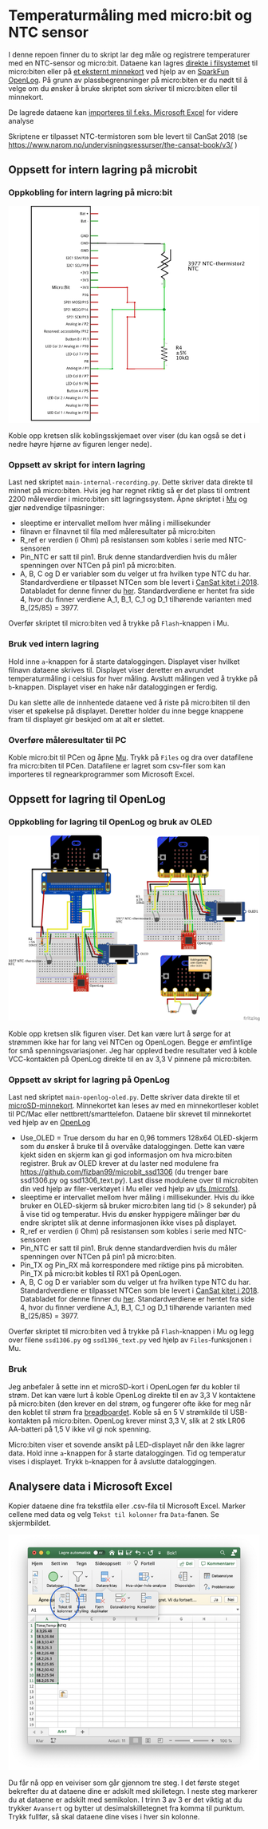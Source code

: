 # Temperaturmåling med micro:bit og NTC sensor

I denne repoen finner du to skript lar deg måle og registrere temperaturer med en NTC-sensor og micro:bit. Dataene kan lagres [direkte i filsystemet](#oppsett-for-intern-lagring-på-microbit) til micro:biten eller på [et eksternt minnekort](#oppsett-for-lagring-til-openlog) ved hjelp av en [SparkFun OpenLog](https://learn.sparkfun.com/tutorials/openlog-hookup-guide). På grunn av plassbegrensninger på micro:biten er du nødt til å velge om du ønsker å bruke skriptet som skriver til micro:biten eller til minnekort.

De lagrede dataene kan [importeres til f.eks. Microsoft Excel](#analysere-data-i-microsoft-excel) for videre analyse

Skriptene er tilpasset NTC-termistoren som ble levert til CanSat 2018 (se <https://www.narom.no/undervisningsressurser/the-cansat-book/v3/> )

## Oppsett for intern lagring på microbit

### Oppkobling for intern lagring på micro:bit

![Fritzing schematic](img/microbit-ntc-schem.png)

Koble opp kretsen slik koblingsskjemaet over viser (du kan også se det i nedre høyre hjørne av figuren lenger nede).

### Oppsett av skript for intern lagring

Last ned skriptet `main-internal-recording.py`. Dette skriver data direkte til minnet på micro:biten. Hvis jeg har regnet riktig så er det plass til omtrent 2200 måleverdier i micro:biten sitt lagringssystem. Åpne skriptet i [Mu](https://codewith.mu/en/) og gjør nødvendige tilpasninger:

- sleeptime er intervallet mellom hver måling i millisekunder
- filnavn er filnavnet til fila med måleresultater på micro:biten
- R_ref er verdien (i Ohm) på resistansen som kobles i serie med NTC-sensoren
- Pin_NTC er satt til pin1. Bruk denne standardverdien hvis du måler spenningen over NTCen på pin1 på micro:biten.
- A, B, C og D er variabler som du velger ut fra hvilken type NTC du har. Standardverdiene er tilpasset NTCen som ble levert i [CanSat kitet i 2018](https://www.narom.no/undervisningsressurser/the-cansat-book/v3/). Databladet for denne finner du [her](https://www.vishay.com/docs/29049/ntcle100.pdf). Standardverdiene er hentet fra side 4, hvor du finner verdiene A_1, B_1, C_1 og D_1 tilhørende varianten med B_(25/85) = 3977.

Overfør skriptet til micro:biten ved å trykke på `Flash`-knappen i Mu. 

### Bruk ved intern lagring

Hold inne `a`-knappen for å starte dataloggingen. Displayet viser hvilket filnavn dataene skrives til. Displayet viser deretter en avrundet temperaturmåling i celsius for hver måling. Avslutt målingen ved å trykke på `b`-knappen. Displayet viser en hake når dataloggingen er ferdig.

Du kan slette alle de innhentede dataene ved å riste på micro:biten til den viser et spøkelse på displayet. Deretter holder du inne begge knappene fram til displayet gir beskjed om at alt er slettet.

### Overføre måleresultater til PC

Koble micro:bit til PCen og åpne [Mu](https://codewith.mu/en/). Trykk på `Files` og dra over datafilene fra micro:biten til PCen. Datafilene er lagret som csv-filer som kan importeres til regnearkprogrammer som Microsoft Excel.

## Oppsett for lagring til OpenLog

### Oppkobling for lagring til OpenLog og bruk av OLED

![Fritzing breadboard circuit diagram](img/microbit-ntc-fritzing.png)

Koble opp kretsen slik figuren viser. Det kan være lurt å sørge for at strømmen ikke har for lang vei NTCen og OpenLogen. Begge er ømfintlige for små spenningsvariasjoner. Jeg har opplevd bedre resultater ved å koble VCC-kontakten på OpenLog direkte til en av 3,3 V pinnene på micro:biten. 

### Oppsett av skript for lagring på OpenLog

Last ned skriptet `main-openlog-oled.py`. Dette skriver data direkte til et [microSD-minnekort](https://no.wikipedia.org/wiki/MicroSD). Minnekortet kan leses av med en minnekortleser koblet til PC/Mac eller nettbrett/smarttelefon. Dataene blir skrevet til minnekortet ved hjelp av en [OpenLog](https://learn.sparkfun.com/tutorials/openlog-hookup-guide)

- Use_OLED = True dersom du har en 0,96 tommers 128x64 OLED-skjerm som du ønsker å bruke til å overvåke dataloggingen. Dette kan være kjekt siden en skjerm kan gi god informasjon om hva micro:biten registrer.  Bruk av OLED krever at du laster ned modulene fra https://github.com/fizban99/microbit_ssd1306 (du trenger bare ssd1306.py og ssd1306_text.py). Last disse modulene over til microbiten din ved hjelp av filer-verktøyet i Mu eller ved hjelp av [ufs (microfs)](https://microfs.readthedocs.io/en/latest/).
- sleeptime er intervallet mellom hver måling i millisekunder. Hvis du ikke bruker en OLED-skjerm så bruker micro:biten lang tid (> 8 sekunder) på å vise tid og temperatur. Hvis du ønsker hyppigere målinger bør du endre skriptet slik at denne informasjonen ikke vises på displayet.
- R_ref er verdien (i Ohm) på resistansen som kobles i serie med NTC-sensoren
- Pin_NTC er satt til pin1. Bruk denne standardverdien hvis du måler spenningen over NTCen på pin1 på micro:biten.
- Pin_TX og Pin_RX må korrespondere med riktige pins på microbiten. Pin_TX på micro:bit kobles til RX1 på OpenLogen.
- A, B, C og D er variabler som du velger ut fra hvilken type NTC du har. Standardverdiene er tilpasset NTCen som ble levert i [CanSat kitet i 2018](https://www.narom.no/undervisningsressurser/the-cansat-book/v3/). Databladet for denne finner du [her](https://www.vishay.com/docs/29049/ntcle100.pdf). Standardverdiene er hentet fra side 4, hvor du finner verdiene A_1, B_1, C_1 og D_1 tilhørende varianten med B_(25/85) = 3977.

Overfør skriptet til micro:biten ved å trykke på `Flash`-knappen i Mu og legg over filene `ssd1306.py` og `ssd1306_text.py` ved hjelp av `Files`-funksjonen i Mu.

### Bruk

Jeg anbefaler å sette inn et microSD-kort i OpenLogen før du kobler til strøm. Det kan være lurt å koble OpenLog direkte til en av 3,3 V kontaktene på micro:biten (den krever en del strøm, og fungerer ofte ikke for meg når den koblet til strøm fra [breadboardet](https://en.wikipedia.org/wiki/Breadboard). Koble så en 5 V strømkilde til USB-kontakten på micro:biten. OpenLog krever minst 3,3 V, slik at 2 stk LR06 AA-batteri på 1,5 V ikke vil gi nok spenning.

Micro:biten viser et sovende ansikt på LED-displayet når den ikke lagrer data. Hold inne `a`-knappen for å starte dataloggingen. Tid og temperatur vises i displayet. Trykk `b`-knappen for å avslutte dataloggingen.

## Analysere data i Microsoft Excel

Kopier dataene dine fra tekstfila eller .csv-fila til Microsoft Excel. Marker cellene med data og velg `Tekst til kolonner` fra `Data`-fanen. Se skjermbildet.

![Excel skjermbilde](img/excel-screenshot.png)

Du får nå opp en veiviser som går gjennom tre steg. I det første steget bekrefter du at dataene dine er adskilt med skilletegn. I neste steg markerer du at dataene er adskilt med semikolon. I trinn 3 av 3 er det viktig at du trykker `Avansert` og bytter ut desimalskilletegnet fra komma til punktum. Trykk fullfør, så skal dataene dine vises i hver sin kolonne.